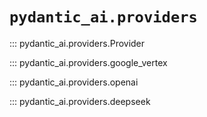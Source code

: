 # `pydantic_ai.providers`

::: pydantic_ai.providers.Provider

::: pydantic_ai.providers.google_vertex

::: pydantic_ai.providers.openai

::: pydantic_ai.providers.deepseek
